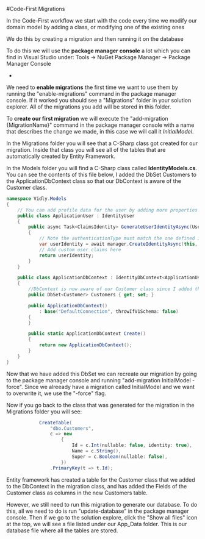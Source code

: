 #Code-First Migrations

In the Code-First workflow we start with the code every time we modify our domain model by adding a class, or modifying one of the existing ones

We do this by creating a migration and then running it on the database

To do this we will use the **package manager console** a lot which you can find in Visual Studio under: Tools -> NuGet Package Manager -> Package Manager Console

-

We need to **enable migrations** the first time we want to use them by running the "enable-migrations" command in the package manager console. If it worked you should see a "Migrations" folder in your solution explorer. All of the migrations you add will be stored in this folder.

To **create our first migration** we will execute the "add-migration {MigrationName}" command in the package manager console with a name that describes the change we made, in this case we will call it *InitialModel*.

In the Migrations folder you will see that a C-Sharp class got created for our migration. Inside that class you will see all of the tables that are automatically created by Entity Framework.

In the Models folder you will find a C-Sharp class called **IdentityModels.cs**. You can see the contents of this file below, I added the DbSet<Customer> Customers to the ApplicationDbContext class so that our DbContext is aware of the Customer class.

```cs
namespace Vidly.Models
{
    // You can add profile data for the user by adding more properties to your ApplicationUser class, please visit http://go.microsoft.com/fwlink/?LinkID=317594 to learn more.
    public class ApplicationUser : IdentityUser
    {
        public async Task<ClaimsIdentity> GenerateUserIdentityAsync(UserManager<ApplicationUser> manager)
        {
            // Note the authenticationType must match the one defined in CookieAuthenticationOptions.AuthenticationType
            var userIdentity = await manager.CreateIdentityAsync(this, DefaultAuthenticationTypes.ApplicationCookie);
            // Add custom user claims here
            return userIdentity;
        }
    }

    public class ApplicationDbContext : IdentityDbContext<ApplicationUser>
    {
        //DbContext is now aware of our Customer class since I added the below line
        public DbSet<Customer> Customers { get; set; }

        public ApplicationDbContext()
            : base("DefaultConnection", throwIfV1Schema: false)
        {
        }

        public static ApplicationDbContext Create()
        {
            return new ApplicationDbContext();
        }
    }
}
```

Now that we have added this DbSet we can recreate our migration by going to the package manager console and running "add-migration InitialModel -force". Since we alreeady have a migration called InitialModel and we want to overwrite it, we use the "-force" flag.

Now if you go back to the class that was generated for the migration in the Migrations folder you will see:

```cs
            CreateTable(
                "dbo.Customers",
                c => new
                    {
                        Id = c.Int(nullable: false, identity: true),
                        Name = c.String(),
                        Super = c.Boolean(nullable: false),
                    })
                .PrimaryKey(t => t.Id);
```

Entity framework has created a table for the Customer class that we added to the DbContext in the migration class, and has added the Fields of the Customer class as columns in the new Customers table.

However, we still need to run this migration to generate our database. To do this, all we need to do is run "update-database" in the package manager console. Then if we go to the solution explore, click the "Show all files" icon at the top, we will see a file listed under our App_Data folder. This is our database file where all the tables are stored.
